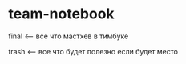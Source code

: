 # team-notebook

final <-- все что мастхев в тимбуке

trash <-- все что будет полезно если будет место

